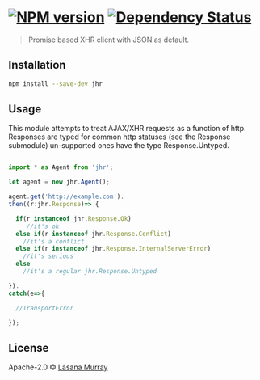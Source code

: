 #  [![NPM version][npm-image]][npm-url] [![Dependency Status][daviddm-url]][daviddm-image]

> Promise based XHR client with JSON as default.

## Installation

```sh
npm install --save-dev jhr
```

## Usage

This module attempts to treat AJAX/XHR requests as a function of http.
Responses are typed for common http statuses (see the Response submodule) 
un-supported ones have the type Response.Untyped.


```typescript

import * as Agent from 'jhr';

let agent = new jhr.Agent();

agent.get('http://example.com').
then((r:jhr.Response)=> {

  if(r instanceof jhr.Response.Ok)
     //it's ok
  else if(r instanceof jhr.Response.Conflict)
    //it's a conflict
  else if(r instanceof jhr.Response.InternalServerError)
    //it's serious
  else
    //it's a regular jhr.Response.Untyped

}).
catch(e=>{

  //TransportError

});

```

## License

Apache-2.0 © [Lasana Murray](http://trinistorm.org)


[npm-url]: https://npmjs.org/package/jhr
[npm-image]: https://badge.fury.io/js/jhr.svg
[daviddm-url]: https://david-dm.org/metasansana/jhr.svg?theme=shields.io
[daviddm-image]: https://david-dm.org/metasansana/jhr
